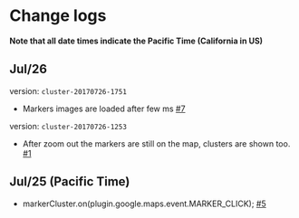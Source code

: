 # Change logs

**Note that all date times indicate the Pacific Time (California in US)**

## Jul/26

version: `cluster-20170726-1751`
- Markers images are loaded after few ms [#7](https://github.com/mapsplugin/cordova-plugin-googlemaps-cluster/issues/7)

version: `cluster-20170726-1253`
- After zoom out the markers are still on the map, clusters are shown too. [#1](https://github.com/mapsplugin/cordova-plugin-googlemaps-cluster/issues/1)

## Jul/25 (Pacific Time)
- markerCluster.on(plugin.google.maps.event.MARKER_CLICK); [#5](https://github.com/mapsplugin/cordova-plugin-googlemaps-cluster/issues/5)
